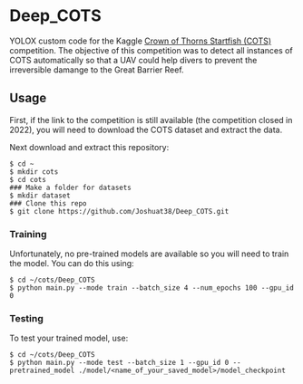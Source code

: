 # Deep_COTS
YOLOX custom code for the Kaggle [Crown of Thorns Startfish (COTS)](https://www.kaggle.com/competitions/tensorflow-great-barrier-reef) competition. The objective of this competition was to detect all instances of COTS automatically so that a UAV could help divers to prevent the irreversible damange to the Great Barrier Reef.

## Usage
First, if the link to the competition is still available (the competition closed in 2022), you will need to download the COTS dataset and extract the data.

Next download and extract this repository:
```console
$ cd ~
$ mkdir cots
$ cd cots
### Make a folder for datasets
$ mkdir dataset
### Clone this repo
$ git clone https://github.com/Joshuat38/Deep_COTS.git
```

### Training
Unfortunately, no pre-trained models are available so you will need to train the model. You can do this using:
```shell
$ cd ~/cots/Deep_COTS
$ python main.py --mode train --batch_size 4 --num_epochs 100 --gpu_id 0
```

### Testing
To test your trained model, use:
```shell
$ cd ~/cots/Deep_COTS
$ python main.py --mode test --batch_size 1 --gpu_id 0 --pretrained_model ./model/<name_of_your_saved_model>/model_checkpoint
```

